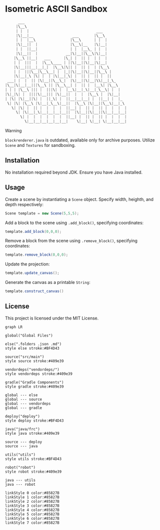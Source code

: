 # Isometric ASCII Sandbox
```java
      ___
     |\__\          
     | |  |                               ___
     |\|__|__                  ___       |\__\
     | |  |__\                |\__\      | |  |        
     |\|__||  |               |\__\|__   |\|__|        
     | |  ||__|               | |  |__\_ | |  |
     |\|__||  |             __|\|__||\__\|\|__|
    |\__\ ||__|   ___      |\_| |  || |  | |  |
    | |  |||  |  |\__\____ | ||\|__||\|__|\|__|
    |\|__|||__|__|_|  |\__\|\|| |  || |  | |\__\        
    | |  |||\__|\__\__| |  |_||\|__||\|__||\__\ |       
    |\|__|_\ |\| |  | |\|__|_\| |  || |  || |  ||       
 ___| |  |  || |\|__||\__\_|  |\|__||\|__|\\|__|_\_     
|\__|\|__|__|||\__\ || |\__\__| |  || |  |__\| |\__\    
| | | |\__\ ||| |  |||\| |  |__\|__|_\|__|_\__\| |  |   
|\|_|\| |  ||||\|__||| |\|__||  |  |  |\__\ |  |\|__|   
| |\| |\|__||\| |  ||_\| |  ||__|__|__| |  ||__| |  |_  
 \| |\| |\__\ |\|__|_\__\|__||  |\__\ |\|__||\__\|__|_\ 
   \| |\| |  || |  |  |  |  ||__| |  || |  || |  |  |  |
     \| |\|__|_\|__|__|__|__||  |\|__||\|__||\|__|__|__|
       \| |  |  |  |  |  |  ||__| |  || |  || |  |  |  |
         \|__|__|__|__|__|__|    \|__| \|__| \|__|__|__|
```


> [!Warning]
> `blockrenderer.java` is outdated, available only for archive purposes. Utilize `Scene` and `Textures` for sandboxing.

## Installation
No installation required beyond JDK. Ensure you have Java installed.

## Usage
Create a scene by instantiating a `Scene` object. Specify width, heighth, and depth respectively:
```java
Scene template = new Scene(5,5,5);
```
Add a block to the scene using `.add_block()`, specifying coordinates:
```java
template.add_block(0,0,0);
```
Remove a block from the scene using `.remove_block()`, specifying coordinates:
```java
template.remove_block(0,0,0);
```
Update the projection:
```java
template.update_canvas();
```
Generate the canvas as a printable `String`:
```java
template.construct_canvas()
```

## License
This project is licensed under the MIT License.


```mermaid
graph LR

global("Global Files")

else(".folders .json .md")
style else stroke:#BF4D43

source("src/main")
style source stroke:#409e39

vendordeps("vendordeps/")
style vendordeps stroke:#409e39

gradle("Gradle Components")
style gradle stroke:#409e39

global --- else
global --- source
global --- vendordeps
global --- gradle

deploy("deploy")
style deploy stroke:#BF4D43

java("java/frc")
style java stroke:#409e39

source --- deploy
source --- java

utils("utils")
style utils stroke:#BF4D43

robot("robot")
style robot stroke:#409e39

java --- utils
java --- robot

linkStyle 0 color:#85827B
linkStyle 1 color:#85827B
linkStyle 2 color:#85827B
linkStyle 3 color:#85827B
linkStyle 4 color:#85827B
linkStyle 5 color:#85827B
linkStyle 6 color:#85827B
linkStyle 7 color:#85827B
```
